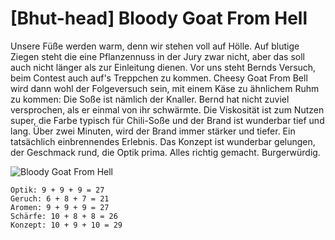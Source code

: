 # \[Bhut-head\] Bloody Goat From Hell

Unsere Füße werden warm, denn wir stehen voll auf Hölle. Auf blutige Ziegen steht die eine Pflanzennuss in der Jury zwar nicht, aber das soll auch nicht länger als zur Einleitung dienen. Vor uns steht Bernds Versuch, beim Contest auch auf's Treppchen zu kommen. Cheesy Goat From Bell wird dann wohl der Folgeversuch sein, mit einem Käse zu ähnlichem Ruhm zu kommen: Die Soße ist nämlich der Knaller. Bernd hat nicht zuviel versprochen, als er einmal von ihr schwärmte. Die Viskosität ist zum Nutzen super, die Farbe typisch für Chili-Soße und der Brand ist wunderbar tief und lang. Über zwei Minuten, wird der Brand immer stärker und tiefer. Ein tatsächlich einbrennendes Erlebnis. Das Konzept ist wunderbar gelungen, der Geschmack rund, die Optik prima. Alles richtig gemacht. Burgerwürdig.

![Bloody Goat From Hell](https://farm5.staticflickr.com/4912/45881823534_40d7b1e6b9_b.jpg)

```text
Optik: 9 + 9 + 9 = 27
Geruch: 6 + 8 + 7 = 21
Aromen: 9 + 9 + 9 = 27
Schärfe: 10 + 8 + 8 = 26
Konzept: 10 + 9 + 10 = 29
```

